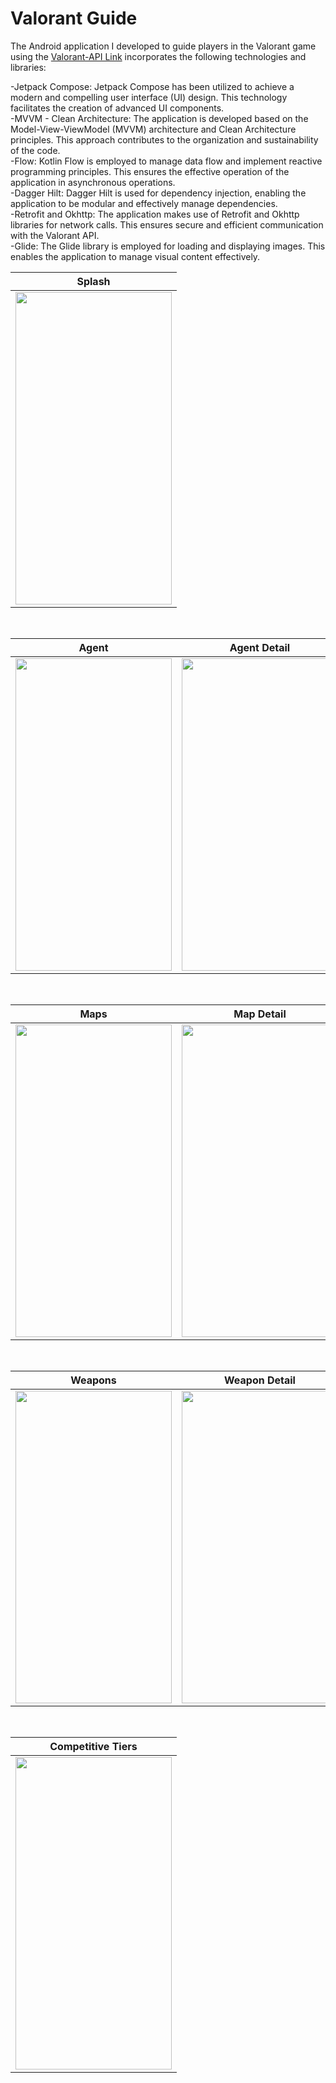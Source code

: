 # Valorant Guide

The Android application I developed to guide players in the Valorant game using the [Valorant-API Link](https://valorant-api.com/) incorporates the following technologies and libraries:

-Jetpack Compose: Jetpack Compose has been utilized to achieve a modern and compelling user interface (UI) design. This technology facilitates the creation of advanced UI components.</br>
-MVVM - Clean Architecture: The application is developed based on the Model-View-ViewModel (MVVM) architecture and Clean Architecture principles. This approach contributes to the organization and sustainability of the code.</br>
-Flow: Kotlin Flow is employed to manage data flow and implement reactive programming principles. This ensures the effective operation of the application in asynchronous operations.</br>
-Dagger Hilt: Dagger Hilt is used for dependency injection, enabling the application to be modular and effectively manage dependencies.</br>
-Retrofit and Okhttp: The application makes use of Retrofit and Okhttp libraries for network calls. This ensures secure and efficient communication with the Valorant API.</br>
-Glide: The Glide library is employed for loading and displaying images. This enables the application to manage visual content effectively.</br>

| Splash |
| ------ |
|<img src="https://user-images.githubusercontent.com/29903779/172976544-c5674e7f-1719-4694-966b-13175ab56f43.png" width="250" height="500"/>|

</br>

| Agent | Agent Detail | Agent Detail |
| ----- | ------------ | ------------ |
|<img src="https://user-images.githubusercontent.com/29903779/172976665-70dc0056-ebd5-465b-9d3a-c359641edea3.png" width="250" height="500"/>|<img src="https://user-images.githubusercontent.com/29903779/172976714-e2c1ef76-582c-4ed0-921e-fe38e0141f8f.png" width="250" height="500"/>|<img src="https://user-images.githubusercontent.com/29903779/172976759-a4a23c48-f2e6-40b1-b5c9-5fef177a17c5.png" width="250" height="500"/>|

</br>

| Maps | Map Detail |
| ---- | ---------- |
|<img src="https://user-images.githubusercontent.com/29903779/172977095-2a974f68-d57e-4475-af92-4b715a203e3b.png" width="250" height="500"/>|<img src="https://user-images.githubusercontent.com/29903779/172977105-24163690-70b9-49d9-85c1-f096c34f72df.png" width="250" height="500"/>|

</br>

| Weapons | Weapon Detail | Weapon Detail |
| ------- | ------------- | ------------- |
|<img src="https://user-images.githubusercontent.com/29903779/172977177-4e65b730-fada-4c29-a99e-cf7932aed93e.png" width="250" height="500"/>|<img src="https://user-images.githubusercontent.com/29903779/172977181-49a5f3d5-6660-4a22-b658-4e2a8faa6c25.png" width="250" height="500"/>|<img src="https://user-images.githubusercontent.com/29903779/172977186-574f5192-6afa-4447-b2b1-383ec660d13f.png" width="250" height="500"/>|

</br>

| Competitive Tiers |
| ----------------- |
|<img src="https://user-images.githubusercontent.com/29903779/172977233-edb05e4c-7839-42a9-9a33-cd3465efcad0.png" width="250" height="500"/>|
